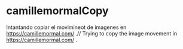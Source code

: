 # camillemormalCopy
Intantando copiar el movimineot  de imagenes en https://camillemormal.com/ .// Trying to copy the image movement in https://camillemormal.com/ .
